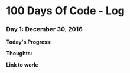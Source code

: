 # 100 Days Of Code - Log

### Day 1: December 30, 2016

**Today's Progress**: 

**Thoughts:** 

**Link to work:** 



